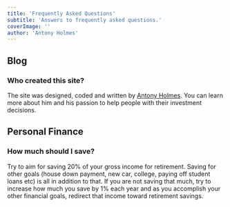 ```yaml
---
title: 'Frequently Asked Questions'
subtitle: 'Answers to frequently asked questions.'
coverImage: ''
author: 'Antony Holmes'
---
```


## Blog

### Who created this site?

The site was designed, coded and written by
[Antony Holmes](/blog/authors/antony-holmes).
You can learn more about him and his passion to help people with their
investment decisions.

## Personal Finance

### How much should I save?

Try to aim for saving 20% of your gross income for retirement. Saving
for other goals (house down payment, new car, college, paying off
student loans etc) is all in addition to that. If you are not saving
that much, try to increase how much you save by 1% each year and as
you accomplish your other financial goals, redirect that income toward
retirement savings.
